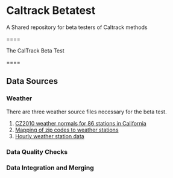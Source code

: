 # Caltrack Betatest

A Shared repository for beta testers of Caltrack methods

====

The CalTrack Beta Test

====

## Data Sources

### Weather
There are three weather source files necessary for the beta test.

1. [CZ2010 weather normals for 86 stations in California]()
2. [Mapping of zip codes to weather stations]()
3. [Hourly weather station data](http://www.ncdc.noaa.gov/cdo-web/)

### Data Quality Checks


### Data Integration and Merging




